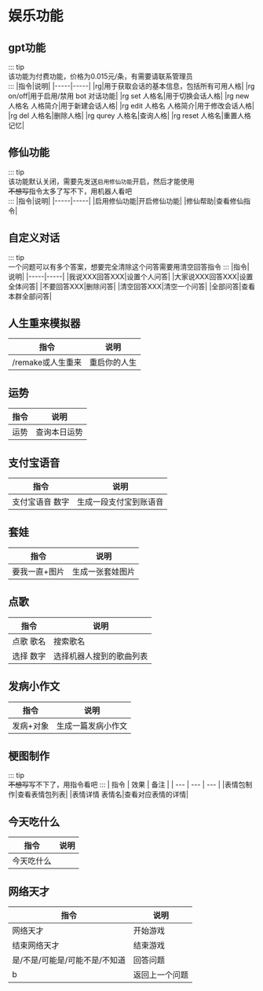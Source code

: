 # 娱乐功能

## gpt功能
::: tip\
该功能为付费功能，价格为0.015元/条，有需要请联系管理员\
:::
|指令|说明|
|-----|-----|
|rg|用于获取会话的基本信息，包括所有可用人格|
|rg on/off|用于启用/禁用 bot 对话功能|
|rg set 人格名|用于切换会话人格|
|rg new 人格名 人格简介|用于新建会话人格|
|rg edit 人格名 人格简介|用于修改会话人格|
|rg del 人格名|删除人格|
|rg qurey 人格名|查询人格|
|rg reset 人格名|重置人格记忆|

## 修仙功能
::: tip\
该功能默认关闭，需要先发送`启用修仙功能`开启，然后才能使用\
~~不想写~~指令太多了写不下，用机器人看吧\
:::
|指令|说明|
|-----|-----|
|启用修仙功能|开启修仙功能|
|修仙帮助|查看修仙指令|


## 自定义对话
::: tip\
一个问题可以有多个答案，想要完全清除这个问答需要用清空回答指令
:::
|指令|说明|
|-----|-----|
|我说XXX回答XXX|设置个人问答|
|大家说XXX回答XXX|设置全体问答|
|不要回答XXX|删除问答|
|清空回答XXX|清空一个问答|
|全部问答|查看本群全部问答|

## 人生重来模拟器
|指令|说明|
|-----|-----|
|/remake或人生重来|重启你的人生|

## 运势
|指令|说明|
|-----|-----|
|运势|查询本日运势|

## 支付宝语音
|指令|说明|
|-----|-----|
|支付宝语音 数字|生成一段支付宝到账语音|


## 套娃
|指令|说明|
|-----|-----|
|要我一直+图片|生成一张套娃图片|

## 点歌
|指令|说明|
|-----|-----|
|点歌 歌名|搜索歌名|
|选择 数字|选择机器人搜到的歌曲列表|


## 发病小作文
|指令|说明|
|-----|-----|
|发病+对象|生成一篇发病小作文|

## 梗图制作
::: tip\
~~不想写~~写不下了，用指令看吧
:::
| 指令 | 效果 | 备注 |
| --- | --- | --- |
|表情包制作|查看表情包列表|
|表情详情 表情名|查看对应表情的详情|


## 今天吃什么
|指令|说明|
|-----|-----|
|今天吃什么||

## 网络天才
|指令|说明|
|-----|-----|
|网络天才|开始游戏|
|结束网络天才|结束游戏|
|是/不是/可能是/可能不是/不知道|回答问题|
|b|返回上一个问题|